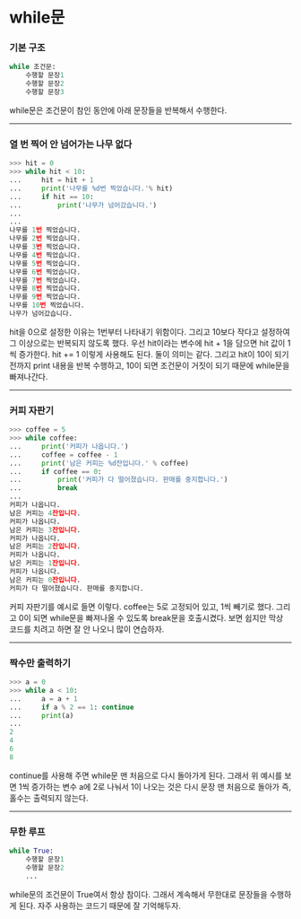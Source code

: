 # while문



### 기본 구조

```python
while 조건문:
    수행할 문장1
    수행할 문장2
    수행할 문장3
```

 while문은 조건문이 참인 동안에 아래 문장들을 반복해서 수행한다.



---



### 열 번 찍어 안 넘어가는 나무 없다

```python
>>> hit = 0
>>> while hit < 10:
...     hit = hit + 1
...     print('나무를 %d번 찍었습니다.'% hit)
...     if hit == 10:
...         print('나무가 넘어갔습니다.')
...
...
나무를 1번 찍었습니다.
나무를 2번 찍었습니다.
나무를 3번 찍었습니다.
나무를 4번 찍었습니다.
나무를 5번 찍었습니다.
나무를 6번 찍었습니다.
나무를 7번 찍었습니다.
나무를 8번 찍었습니다.
나무를 9번 찍었습니다.
나무를 10번 찍었습니다.
나무가 넘어갔습니다.
```

 hit을 0으로 설정한 이유는 1번부터 나타내기 위함이다. 그리고 10보다 작다고 설정하여 그 이상으로는 반복되지 않도록 했다. 우선 hit이라는 변수에 hit + 1을 담으면 hit 값이 1씩 증가한다. hit += 1 이렇게 사용해도 된다. 둘이 의미는 같다. 그리고 hit이 10이 되기 전까지 print 내용을 반복 수행하고, 10이 되면 조건문이 거짓이 되기 때문에 while문을 빠져나간다.



---



### 커피 자판기

```python
>>> coffee = 5
>>> while coffee:
...     print('커피가 나옵니다.')
...     coffee = coffee - 1
...     print('남은 커피는 %d잔입니다.' % coffee)
...     if coffee == 0:
...         print('커피가 다 떨어졌습니다. 판매를 중지합니다.')
...         break
...
커피가 나옵니다.
남은 커피는 4잔입니다.
커피가 나옵니다.
남은 커피는 3잔입니다.
커피가 나옵니다.
남은 커피는 2잔입니다.
커피가 나옵니다.
남은 커피는 1잔입니다.
커피가 나옵니다.
남은 커피는 0잔입니다.
커피가 다 떨어졌습니다. 판매를 중지합니다.
```

 커피 자판기를 예시로 들면 이렇다. coffee는 5로 고정되어 있고, 1씩 빼기로 했다. 그리고 0이 되면 while문을 빠져나올 수 있도록 break문을 호출시켰다. 보면 쉽지만 막상 코드를 치려고 하면 잘 안 나오니 많이 연습하자.



---



### 짝수만 출력하기

```python
>>> a = 0
>>> while a < 10:
...     a = a + 1
...     if a % 2 == 1: continue
...     print(a)
...
2
4
6
8
```

 continue를 사용해 주면 while문 맨 처음으로 다시 돌아가게 된다. 그래서 위 예시를 보면 1씩 증가하는 변수 a에 2로 나눠서 1이 나오는 것은 다시 문장 맨 처음으로 돌아가 즉, 홀수는 출력되지 않는다.



---



### 무한 루프

```python
while True:
    수행할 문장1
    수행할 문장2
    ...
```

 while문의 조건문이 True여서 항상 참이다. 그래서 계속해서 무한대로 문장들을 수행하게 된다. 자주 사용하는 코드기 때문에 잘 기억해두자.